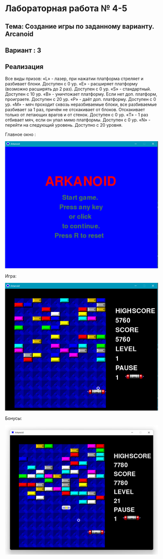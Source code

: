 # Лабораторная работа № 4-5

## Тема: Создание игры по заданному варианту. Arcanoid

## Вариант : 3

## Реализация


Все виды призов:
    «L» - лазер, при нажатии платформа стреляет и разбивает блоки. Доступен с 0 ур.
    «E» - расширяет платформу (возможно расширять до 2 раз). Доступен с 0 ур.
    «S» - стандартный. Доступен с 10 ур.
    «B» - уничтожает платформу. Если нет доп. платформ, проиграете. Доступен с 20 ур.
    «P» - даёт доп. платформу. Доступен с 0 ур.
    «M» - мяч проходит сквозь неразбиваемые блоки, все разбиваемые разбивает за 1 раз, причём не отскакивает от блоков. Отскакивает только от летающих врагов и от стенок. Доступен с 0 ур.
    «T» - 1 раз отбивает мяч, если он упал мимо платформы. Доступен с 0 ур.
    «N» - перейти на следующий уровень. Доступно с 20 уровня.

Главное окно :

   ![nonlin](image/fone.png)

Игра:

   ![nonlin](image/game.png)

Бонусы:

   ![nonlin](image/bonus.png)
